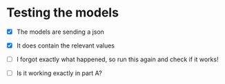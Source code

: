 # Testing the models

- [x] The models are sending a json
- [x] It does contain the relevant values

- [ ] I forgot exactly what happened, so run this again and check if it works!
- [ ] Is it working exactly in part A?